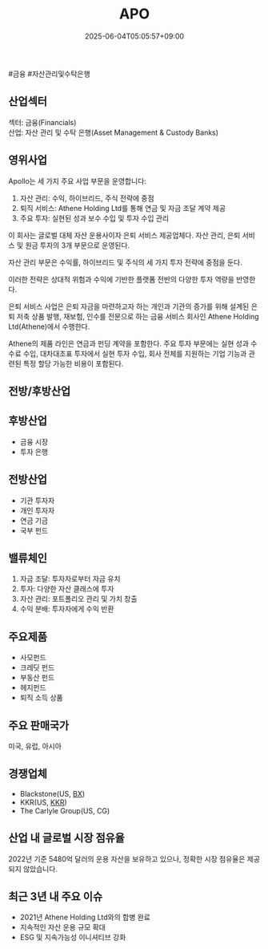 ﻿---
title: "APO"
date: 2025-06-04T05:05:57+09:00
lastmod: 2025-06-04T05:05:57+09:00
type: docs
sidebar:
  open: true
weight: 79
---
<div style="display:none">
  <meta property="article:published_time" content="2025-06-03T20:05:57Z" />
  <meta property="article:modified_time" content="2025-06-03T20:05:57Z" />
</div>
#금융 #자산관리및수탁은행

## 산업섹터

섹터: 금융(Financials)  
산업: 자산 관리 및 수탁 은행(Asset Management & Custody Banks)

## 영위사업

Apollo는 세 가지 주요 사업 부문을 운영합니다:

1. 자산 관리: 수익, 하이브리드, 주식 전략에 중점
2. 퇴직 서비스: Athene Holding Ltd를 통해 연금 및 자금 조달 계약 제공
3. 주요 투자: 실현된 성과 보수 수입 및 투자 수입 관리

이 회사는 글로벌 대체 자산 운용사이자 은퇴 서비스 제공업체다. 자산 관리, 은퇴 서비스 및 원금 투자의 3개 부문으로 운영된다.  

자산 관리 부문은 수익률, 하이브리드 및 주식의 세 가지 투자 전략에 중점을 둔다.  
  
이러한 전략은 상대적 위험과 수익에 기반한 플랫폼 전반의 다양한 투자 역량을 반영한다.  

은퇴 서비스 사업은 은퇴 자금을 마련하고자 하는 개인과 기관의 증가를 위해 설계된 은퇴 저축 상품 발행, 재보험, 인수를 전문으로 하는 금융 서비스 회사인 Athene Holding Ltd(Athene)에서 수행한다.  
  
Athene의 제품 라인은 연금과 펀딩 계약을 포함한다. 주요 투자 부문에는 실현 성과 수수료 수입, 대차대조표 투자에서 실현 투자 수입, 회사 전체를 지원하는 기업 기능과 관련된 특정 할당 가능한 비용이 포함된다.

## 전방/후방산업

## 후방산업

- 금융 시장
- 투자 은행

## 전방산업

- 기관 투자자
- 개인 투자자
- 연금 기금
- 국부 펀드

## 밸류체인

1. 자금 조달: 투자자로부터 자금 유치
2. 투자: 다양한 자산 클래스에 투자
3. 자산 관리: 포트폴리오 관리 및 가치 창출
4. 수익 분배: 투자자에게 수익 반환

## 주요제품

- 사모펀드
- 크레딧 펀드
- 부동산 펀드
- 헤지펀드
- 퇴직 소득 상품

## 주요 판매국가

미국, 유럽, 아시아

## 경쟁업체

- Blackstone(US, [BX](/company-analysis/bx/))
- KKR(US, [KKR](/company-analysis/kkr/))
- The Carlyle Group(US, CG)

## 산업 내 글로벌 시장 점유율

2022년 기준 5480억 달러의 운용 자산을 보유하고 있으나, 정확한 시장 점유율은 제공되지 않았습니다.

## 최근 3년 내 주요 이슈

- 2021년 Athene Holding Ltd와의 합병 완료
- 지속적인 자산 운용 규모 확대
- ESG 및 지속가능성 이니셔티브 강화
